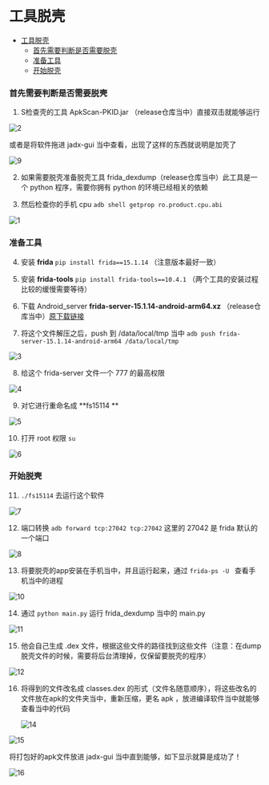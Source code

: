 # 工具脱壳

- [工具脱壳](#工具脱壳)
    - [首先需要判断是否需要脱壳](#首先需要判断是否需要脱壳)
    - [准备工具](#准备工具)
    - [开始脱壳](#开始脱壳)



[^此教程当中所使用的工具在 release 当中 的 unpacking.zip 压缩包当中]: 资源文件



### 首先需要判断是否需要脱壳

1. S检查壳的工具 ApkScan-PKID.jar （release仓库当中）直接双击就能够运行

![2](media/2.png)



或者是将软件拖进 jadx-gui 当中查看，出现了这样的东西就说明是加壳了

![9](media/9.png)





2. 如果需要脱壳准备脱壳工具 frida_dexdump（release仓库当中）此工具是一个 python 程序，需要你拥有 python 的环境已经相关的依赖



3. 然后检查你的手机 cpu   `adb shell getprop ro.product.cpu.abi` 

![1](media/1.png)


### 准备工具  
4. 安装 **frida** `pip install frida==15.1.14` （注意版本最好一致）

5. 安装 **frida-tools**  `pip install frida-tools==10.4.1` （两个工具的安装过程比较的缓慢需要等待）

   

6. 下载 Android_server **frida-server-15.1.14-android-arm64.xz** （release仓库当中）[原下载链接](https://github.com/frida/frida/releases/tag/15.1.14) 

7. 将这个文件解压之后，push 到 /data/local/tmp 当中 `adb push frida-server-15.1.14-android-arm64 /data/local/tmp`

![3](media/3.png)



8. 给这个 frida-server 文件一个 777 的最高权限

![4](media/4.png)



9. 对它进行重命名成 **fs15114 ** 

![5](media/5.png)



10. 打开 root 权限 `su` 

![6](media/6.png)


### 开始脱壳  
11. `./fs15114` 去运行这个软件

![7](media/7.png)



12. 端口转换 `adb forward tcp:27042 tcp:27042` 这里的 27042 是 frida 默认的一个端口

![8](media/8.png)



13. 将要脱壳的app安装在手机当中，并且运行起来，通过 `frida-ps -U ` 查看手机当中的进程

![10](media/10.png)



14. 通过 `python main.py` 运行 frida_dexdump 当中的 main.py 

![11](media/11.png)



15. 他会自己生成 .dex 文件，根据这些文件的路径找到这些文件（注意：在dump脱壳文件的时候，需要将后台清理掉，仅保留要脱壳的程序）

![12](media/12.png)



16. 将得到的文件改名成 classes.dex 的形式（文件名随意顺序），将这些改名的文件放在apk的文件夹当中，重新压缩，更名 apk ，放进编译软件当中就能够查看当中的代码

    ![14](media/14.png)

![15](media/15.png)



将打包好的apk文件放进 jadx-gui 当中直到能够，如下显示就算是成功了！

![16](media/16.png)